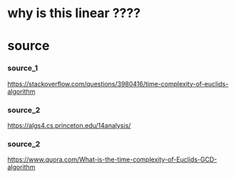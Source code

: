 # why is this linear ????



# source

### source_1

https://stackoverflow.com/questions/3980416/time-complexity-of-euclids-algorithm


### source_2

https://algs4.cs.princeton.edu/14analysis/

### source_2

https://www.quora.com/What-is-the-time-complexity-of-Euclids-GCD-algorithm
